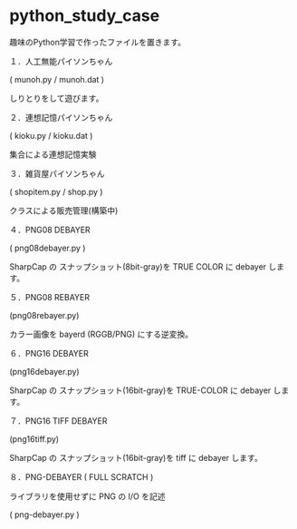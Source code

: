 # python_study_case
趣味のPython学習で作ったファイルを置きます。

１．人工無能パイソンちゃん

( munoh.py / munoh.dat )

しりとりをして遊びます。

２．連想記憶パイソンちゃん

( kioku.py / kioku.dat )

集合による連想記憶実験

３．雑貨屋パイソンちゃん

( shopitem.py / shop.py )

クラスによる販売管理(構築中)

４．PNG08 DEBAYER

( png08debayer.py )

SharpCap の スナップショット(8bit-gray)を TRUE COLOR に debayer します。

５．PNG08 REBAYER

(png08rebayer.py)

カラー画像を bayerd (RGGB/PNG) にする逆変換。

６．PNG16 DEBAYER

(png16debayer.py)

SharpCap の スナップショット(16bit-gray)を TRUE-COLOR に debayer します。

７．PNG16 TIFF DEBAYER

(png16tiff.py)

SharpCap の スナップショット(16bit-gray)を tiff に debayer します。

８．PNG-DEBAYER ( FULL SCRATCH )

ライブラリを使用せずに PNG の I/O を記述

( png-debayer.py )

